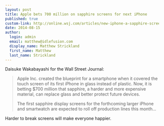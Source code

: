 ```yaml
--- 
layout: post
title: Apple bets 700 million on sapphire screens for next iPhone
published: true
custom-link: http://online.wsj.com/articles/new-iphone-a-sapphire-screen-and-a-higher-cost-1408042296
date: 2014-08-15
author:
  login: admin
  email: matthew@idlefusion.com
  display_name: Matthew Strickland
  first_name: Matthew
  last_name: Strickland
---
```

Daisuke Wakabayashi for the Wall Street Journal:

> Apple Inc. created the blueprint for a smartphone when it covered the touch screen of its first iPhone in glass instead of plastic. Now, it is betting $700 million that sapphire, a harder and more expensive material, can replace glass and better protect future devices.
>
> The first sapphire display screens for the forthcoming larger iPhone and smartwatch are expected to roll off production lines this month...

Harder to break screens will make everyone happier.
